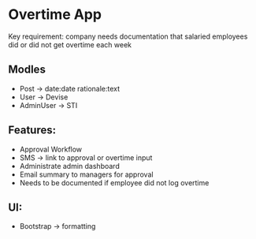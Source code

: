 # Overtime App

Key requirement: company needs documentation that salaried employees did or did not get overtime each week

## Modles
- Post -> date:date rationale:text
- User -> Devise
- AdminUser -> STI

## Features:
- Approval Workflow
- SMS -> link to approval or overtime input
- Administrate admin dashboard
- Email summary to managers for approval
- Needs to be documented if employee did not log overtime

## UI:
- Bootstrap -> formatting
